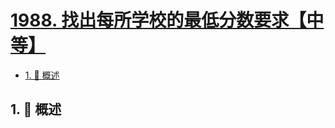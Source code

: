 # [1988. 找出每所学校的最低分数要求【中等】](https://github.com/Tdahuyou/TNotes.leetcode/tree/main/notes/1988.%20%E6%89%BE%E5%87%BA%E6%AF%8F%E6%89%80%E5%AD%A6%E6%A0%A1%E7%9A%84%E6%9C%80%E4%BD%8E%E5%88%86%E6%95%B0%E8%A6%81%E6%B1%82%E3%80%90%E4%B8%AD%E7%AD%89%E3%80%91)

<!-- region:toc -->

- [1. 📝 概述](#1--概述)

<!-- endregion:toc -->

## 1. 📝 概述
